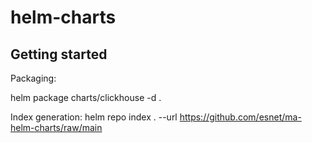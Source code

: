 # helm-charts



## Getting started

Packaging:

helm package charts/clickhouse -d .

Index generation:
helm repo index . --url https://github.com/esnet/ma-helm-charts/raw/main
